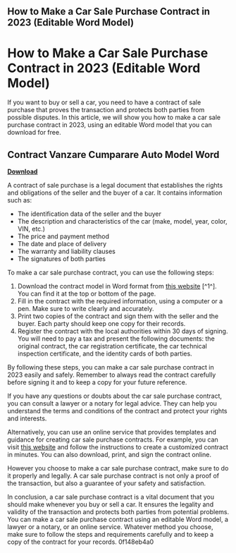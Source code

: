 ## How to Make a Car Sale Purchase Contract in 2023 (Editable Word Model)

  
# How to Make a Car Sale Purchase Contract in 2023 (Editable Word Model)
 
If you want to buy or sell a car, you need to have a contract of sale purchase that proves the transaction and protects both parties from possible disputes. In this article, we will show you how to make a car sale purchase contract in 2023, using an editable Word model that you can download for free.
 
## Contract Vanzare Cumparare Auto Model Word


[**Download**](https://www.google.com/url?q=https%3A%2F%2Furlca.com%2F2tKIcs&sa=D&sntz=1&usg=AOvVaw2KRQv_WZjN8CuiyF7asXBd)

 
A contract of sale purchase is a legal document that establishes the rights and obligations of the seller and the buyer of a car. It contains information such as:
 
- The identification data of the seller and the buyer
- The description and characteristics of the car (make, model, year, color, VIN, etc.)
- The price and payment method
- The date and place of delivery
- The warranty and liability clauses
- The signatures of both parties

To make a car sale purchase contract, you can use the following steps:

1. Download the contract model in Word format from [this website](https://best-inmatriculari.ro/cum-se-face-un-contract-de-vanzare-cumparare-auto/) [^1^]. You can find it at the top or bottom of the page.
2. Fill in the contract with the required information, using a computer or a pen. Make sure to write clearly and accurately.
3. Print two copies of the contract and sign them with the seller and the buyer. Each party should keep one copy for their records.
4. Register the contract with the local authorities within 30 days of signing. You will need to pay a tax and present the following documents: the original contract, the car registration certificate, the car technical inspection certificate, and the identity cards of both parties.

By following these steps, you can make a car sale purchase contract in 2023 easily and safely. Remember to always read the contract carefully before signing it and to keep a copy for your future reference.

If you have any questions or doubts about the car sale purchase contract, you can consult a lawyer or a notary for legal advice. They can help you understand the terms and conditions of the contract and protect your rights and interests.
 
Alternatively, you can use an online service that provides templates and guidance for creating car sale purchase contracts. For example, you can visit [this website](https://www.rocketlawyer.com/gb/en/documents/car-sale-agreement)  and follow the instructions to create a customized contract in minutes. You can also download, print, and sign the contract online.
 
However you choose to make a car sale purchase contract, make sure to do it properly and legally. A car sale purchase contract is not only a proof of the transaction, but also a guarantee of your safety and satisfaction.

In conclusion, a car sale purchase contract is a vital document that you should make whenever you buy or sell a car. It ensures the legality and validity of the transaction and protects both parties from potential problems. You can make a car sale purchase contract using an editable Word model, a lawyer or a notary, or an online service. Whatever method you choose, make sure to follow the steps and requirements carefully and to keep a copy of the contract for your records.
 0f148eb4a0
